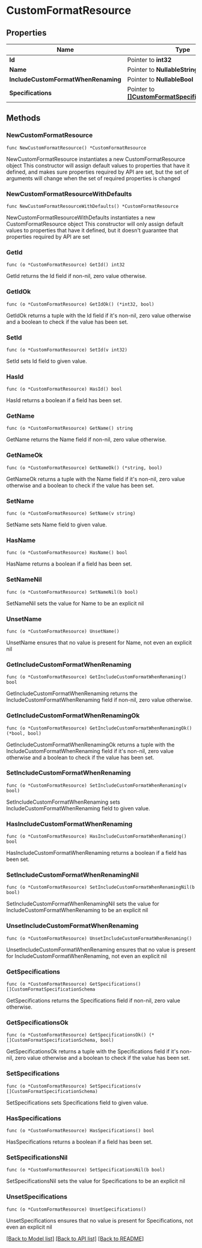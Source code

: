 # CustomFormatResource

## Properties

Name | Type | Description | Notes
------------ | ------------- | ------------- | -------------
**Id** | Pointer to **int32** |  | [optional] 
**Name** | Pointer to **NullableString** |  | [optional] 
**IncludeCustomFormatWhenRenaming** | Pointer to **NullableBool** |  | [optional] 
**Specifications** | Pointer to [**[]CustomFormatSpecificationSchema**](CustomFormatSpecificationSchema.md) |  | [optional] 

## Methods

### NewCustomFormatResource

`func NewCustomFormatResource() *CustomFormatResource`

NewCustomFormatResource instantiates a new CustomFormatResource object
This constructor will assign default values to properties that have it defined,
and makes sure properties required by API are set, but the set of arguments
will change when the set of required properties is changed

### NewCustomFormatResourceWithDefaults

`func NewCustomFormatResourceWithDefaults() *CustomFormatResource`

NewCustomFormatResourceWithDefaults instantiates a new CustomFormatResource object
This constructor will only assign default values to properties that have it defined,
but it doesn't guarantee that properties required by API are set

### GetId

`func (o *CustomFormatResource) GetId() int32`

GetId returns the Id field if non-nil, zero value otherwise.

### GetIdOk

`func (o *CustomFormatResource) GetIdOk() (*int32, bool)`

GetIdOk returns a tuple with the Id field if it's non-nil, zero value otherwise
and a boolean to check if the value has been set.

### SetId

`func (o *CustomFormatResource) SetId(v int32)`

SetId sets Id field to given value.

### HasId

`func (o *CustomFormatResource) HasId() bool`

HasId returns a boolean if a field has been set.

### GetName

`func (o *CustomFormatResource) GetName() string`

GetName returns the Name field if non-nil, zero value otherwise.

### GetNameOk

`func (o *CustomFormatResource) GetNameOk() (*string, bool)`

GetNameOk returns a tuple with the Name field if it's non-nil, zero value otherwise
and a boolean to check if the value has been set.

### SetName

`func (o *CustomFormatResource) SetName(v string)`

SetName sets Name field to given value.

### HasName

`func (o *CustomFormatResource) HasName() bool`

HasName returns a boolean if a field has been set.

### SetNameNil

`func (o *CustomFormatResource) SetNameNil(b bool)`

 SetNameNil sets the value for Name to be an explicit nil

### UnsetName
`func (o *CustomFormatResource) UnsetName()`

UnsetName ensures that no value is present for Name, not even an explicit nil
### GetIncludeCustomFormatWhenRenaming

`func (o *CustomFormatResource) GetIncludeCustomFormatWhenRenaming() bool`

GetIncludeCustomFormatWhenRenaming returns the IncludeCustomFormatWhenRenaming field if non-nil, zero value otherwise.

### GetIncludeCustomFormatWhenRenamingOk

`func (o *CustomFormatResource) GetIncludeCustomFormatWhenRenamingOk() (*bool, bool)`

GetIncludeCustomFormatWhenRenamingOk returns a tuple with the IncludeCustomFormatWhenRenaming field if it's non-nil, zero value otherwise
and a boolean to check if the value has been set.

### SetIncludeCustomFormatWhenRenaming

`func (o *CustomFormatResource) SetIncludeCustomFormatWhenRenaming(v bool)`

SetIncludeCustomFormatWhenRenaming sets IncludeCustomFormatWhenRenaming field to given value.

### HasIncludeCustomFormatWhenRenaming

`func (o *CustomFormatResource) HasIncludeCustomFormatWhenRenaming() bool`

HasIncludeCustomFormatWhenRenaming returns a boolean if a field has been set.

### SetIncludeCustomFormatWhenRenamingNil

`func (o *CustomFormatResource) SetIncludeCustomFormatWhenRenamingNil(b bool)`

 SetIncludeCustomFormatWhenRenamingNil sets the value for IncludeCustomFormatWhenRenaming to be an explicit nil

### UnsetIncludeCustomFormatWhenRenaming
`func (o *CustomFormatResource) UnsetIncludeCustomFormatWhenRenaming()`

UnsetIncludeCustomFormatWhenRenaming ensures that no value is present for IncludeCustomFormatWhenRenaming, not even an explicit nil
### GetSpecifications

`func (o *CustomFormatResource) GetSpecifications() []CustomFormatSpecificationSchema`

GetSpecifications returns the Specifications field if non-nil, zero value otherwise.

### GetSpecificationsOk

`func (o *CustomFormatResource) GetSpecificationsOk() (*[]CustomFormatSpecificationSchema, bool)`

GetSpecificationsOk returns a tuple with the Specifications field if it's non-nil, zero value otherwise
and a boolean to check if the value has been set.

### SetSpecifications

`func (o *CustomFormatResource) SetSpecifications(v []CustomFormatSpecificationSchema)`

SetSpecifications sets Specifications field to given value.

### HasSpecifications

`func (o *CustomFormatResource) HasSpecifications() bool`

HasSpecifications returns a boolean if a field has been set.

### SetSpecificationsNil

`func (o *CustomFormatResource) SetSpecificationsNil(b bool)`

 SetSpecificationsNil sets the value for Specifications to be an explicit nil

### UnsetSpecifications
`func (o *CustomFormatResource) UnsetSpecifications()`

UnsetSpecifications ensures that no value is present for Specifications, not even an explicit nil

[[Back to Model list]](../README.md#documentation-for-models) [[Back to API list]](../README.md#documentation-for-api-endpoints) [[Back to README]](../README.md)


